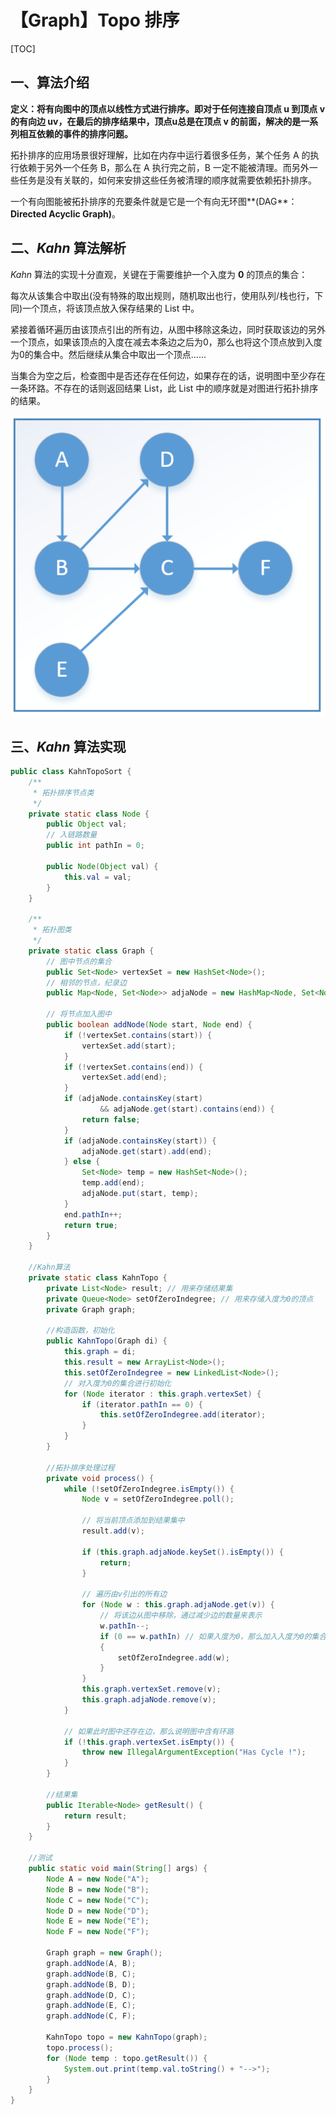 # 【Graph】Topo 排序

[TOC]

## 一、算法介绍

**定义：将有向图中的顶点以线性方式进行排序。即对于任何连接自顶点 u 到顶点 v 的有向边 uv，在最后的排序结果中，顶点u总是在顶点 v 的前面，解决的是一系列相互依赖的事件的排序问题。**

拓扑排序的应用场景很好理解，比如在内存中运行着很多任务，某个任务 A 的执行依赖于另外一个任务 B，那么在 A 执行完之前，B 一定不能被清理。而另外一些任务是没有关联的，如何来安排这些任务被清理的顺序就需要依赖拓扑排序。

一个有向图能被拓扑排序的充要条件就是它是一个有向无环图**(DAG**：**Directed Acyclic Graph)**。

## 二、*Kahn* 算法解析

*Kahn* 算法的实现十分直观，关键在于需要维护一个入度为 **0** 的顶点的集合：

每次从该集合中取出(没有特殊的取出规则，随机取出也行，使用队列/栈也行，下同)一个顶点，将该顶点放入保存结果的 List 中。

紧接着循环遍历由该顶点引出的所有边，从图中移除这条边，同时获取该边的另外一个顶点，如果该顶点的入度在减去本条边之后为0，那么也将这个顶点放到入度为0的集合中。然后继续从集合中取出一个顶点…...

当集合为空之后，检查图中是否还存在任何边，如果存在的话，说明图中至少存在一条环路。不存在的话则返回结果 List，此 List 中的顺序就是对图进行拓扑排序的结果。

![](../../images/algorithm/graph/topo-sort-1.jpg)

## 三、*Kahn* 算法实现

```java
public class KahnTopoSort {
    /**
     * 拓扑排序节点类
     */
    private static class Node {
        public Object val;
        // 入链路数量
        public int pathIn = 0;

        public Node(Object val) {
            this.val = val;
        }
    }

    /**
     * 拓扑图类
     */
    private static class Graph {
        // 图中节点的集合
        public Set<Node> vertexSet = new HashSet<Node>();
        // 相邻的节点，纪录边
        public Map<Node, Set<Node>> adjaNode = new HashMap<Node, Set<Node>>();

        // 将节点加入图中
        public boolean addNode(Node start, Node end) {
            if (!vertexSet.contains(start)) {
                vertexSet.add(start);
            }
            if (!vertexSet.contains(end)) {
                vertexSet.add(end);
            }
            if (adjaNode.containsKey(start)
                    && adjaNode.get(start).contains(end)) {
                return false;
            }
            if (adjaNode.containsKey(start)) {
                adjaNode.get(start).add(end);
            } else {
                Set<Node> temp = new HashSet<Node>();
                temp.add(end);
                adjaNode.put(start, temp);
            }
            end.pathIn++;
            return true;
        }
    }

    //Kahn算法
    private static class KahnTopo {
        private List<Node> result; // 用来存储结果集
        private Queue<Node> setOfZeroIndegree; // 用来存储入度为0的顶点
        private Graph graph;

        //构造函数，初始化
        public KahnTopo(Graph di) {
            this.graph = di;
            this.result = new ArrayList<Node>();
            this.setOfZeroIndegree = new LinkedList<Node>();
            // 对入度为0的集合进行初始化
            for (Node iterator : this.graph.vertexSet) {
                if (iterator.pathIn == 0) {
                    this.setOfZeroIndegree.add(iterator);
                }
            }
        }

        //拓扑排序处理过程
        private void process() {
            while (!setOfZeroIndegree.isEmpty()) {
                Node v = setOfZeroIndegree.poll();

                // 将当前顶点添加到结果集中
                result.add(v);

                if (this.graph.adjaNode.keySet().isEmpty()) {
                    return;
                }

                // 遍历由v引出的所有边
                for (Node w : this.graph.adjaNode.get(v)) {
                    // 将该边从图中移除，通过减少边的数量来表示
                    w.pathIn--;
                    if (0 == w.pathIn) // 如果入度为0，那么加入入度为0的集合
                    {
                        setOfZeroIndegree.add(w);
                    }
                }
                this.graph.vertexSet.remove(v);
                this.graph.adjaNode.remove(v);
            }

            // 如果此时图中还存在边，那么说明图中含有环路
            if (!this.graph.vertexSet.isEmpty()) {
                throw new IllegalArgumentException("Has Cycle !");
            }
        }

        //结果集
        public Iterable<Node> getResult() {
            return result;
        }
    }

    //测试
    public static void main(String[] args) {
        Node A = new Node("A");
        Node B = new Node("B");
        Node C = new Node("C");
        Node D = new Node("D");
        Node E = new Node("E");
        Node F = new Node("F");

        Graph graph = new Graph();
        graph.addNode(A, B);
        graph.addNode(B, C);
        graph.addNode(B, D);
        graph.addNode(D, C);
        graph.addNode(E, C);
        graph.addNode(C, F);

        KahnTopo topo = new KahnTopo(graph);
        topo.process();
        for (Node temp : topo.getResult()) {
            System.out.print(temp.val.toString() + "-->");
        }
    }
}
```
